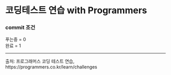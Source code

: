 # 코딩테스트 연습 with Programmers

### commit 조건   
푸는중 = 0   
완료 = 1   
<hr />
출처: 프로그래머스 코딩 테스트 연습, https://programmers.co.kr/learn/challenges
